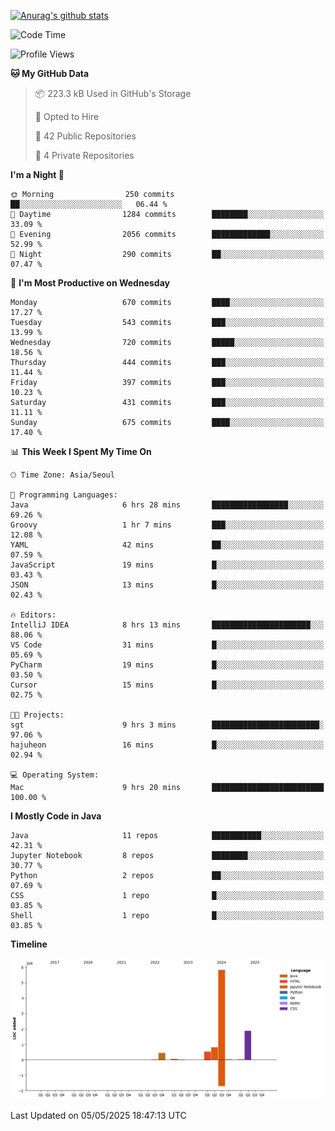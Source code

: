[![Anurag's github stats](https://github-readme-stats.vercel.app/api?username=hajubal)](https://github.com/anuraghazra/github-readme-stats)

<!--START_SECTION:waka-->
![Code Time](http://img.shields.io/badge/Code%20Time-413%20hrs%2023%20mins-blue)

![Profile Views](http://img.shields.io/badge/Profile%20Views-0-blue)

**🐱 My GitHub Data** 

> 📦 223.3 kB Used in GitHub's Storage 
 > 
> 💼 Opted to Hire
 > 
> 📜 42 Public Repositories 
 > 
> 🔑 4 Private Repositories 
 > 
**I'm a Night 🦉** 

```text
🌞 Morning                250 commits         ██░░░░░░░░░░░░░░░░░░░░░░░   06.44 % 
🌆 Daytime                1284 commits        ████████░░░░░░░░░░░░░░░░░   33.09 % 
🌃 Evening                2056 commits        █████████████░░░░░░░░░░░░   52.99 % 
🌙 Night                  290 commits         ██░░░░░░░░░░░░░░░░░░░░░░░   07.47 % 
```
📅 **I'm Most Productive on Wednesday** 

```text
Monday                   670 commits         ████░░░░░░░░░░░░░░░░░░░░░   17.27 % 
Tuesday                  543 commits         ███░░░░░░░░░░░░░░░░░░░░░░   13.99 % 
Wednesday                720 commits         █████░░░░░░░░░░░░░░░░░░░░   18.56 % 
Thursday                 444 commits         ███░░░░░░░░░░░░░░░░░░░░░░   11.44 % 
Friday                   397 commits         ███░░░░░░░░░░░░░░░░░░░░░░   10.23 % 
Saturday                 431 commits         ███░░░░░░░░░░░░░░░░░░░░░░   11.11 % 
Sunday                   675 commits         ████░░░░░░░░░░░░░░░░░░░░░   17.40 % 
```


📊 **This Week I Spent My Time On** 

```text
🕑︎ Time Zone: Asia/Seoul

💬 Programming Languages: 
Java                     6 hrs 28 mins       █████████████████░░░░░░░░   69.26 % 
Groovy                   1 hr 7 mins         ███░░░░░░░░░░░░░░░░░░░░░░   12.08 % 
YAML                     42 mins             ██░░░░░░░░░░░░░░░░░░░░░░░   07.59 % 
JavaScript               19 mins             █░░░░░░░░░░░░░░░░░░░░░░░░   03.43 % 
JSON                     13 mins             █░░░░░░░░░░░░░░░░░░░░░░░░   02.43 % 

🔥 Editors: 
IntelliJ IDEA            8 hrs 13 mins       ██████████████████████░░░   88.06 % 
VS Code                  31 mins             █░░░░░░░░░░░░░░░░░░░░░░░░   05.69 % 
PyCharm                  19 mins             █░░░░░░░░░░░░░░░░░░░░░░░░   03.50 % 
Cursor                   15 mins             █░░░░░░░░░░░░░░░░░░░░░░░░   02.75 % 

🐱‍💻 Projects: 
sgt                      9 hrs 3 mins        ████████████████████████░   97.06 % 
hajuheon                 16 mins             █░░░░░░░░░░░░░░░░░░░░░░░░   02.94 % 

💻 Operating System: 
Mac                      9 hrs 20 mins       █████████████████████████   100.00 % 
```

**I Mostly Code in Java** 

```text
Java                     11 repos            ███████████░░░░░░░░░░░░░░   42.31 % 
Jupyter Notebook         8 repos             ████████░░░░░░░░░░░░░░░░░   30.77 % 
Python                   2 repos             ██░░░░░░░░░░░░░░░░░░░░░░░   07.69 % 
CSS                      1 repo              █░░░░░░░░░░░░░░░░░░░░░░░░   03.85 % 
Shell                    1 repo              █░░░░░░░░░░░░░░░░░░░░░░░░   03.85 % 
```



**Timeline**

![Lines of Code chart](https://raw.githubusercontent.com/hajubal/hajubal/main/assets/bar_graph.png)


 Last Updated on 05/05/2025 18:47:13 UTC
<!--END_SECTION:waka-->